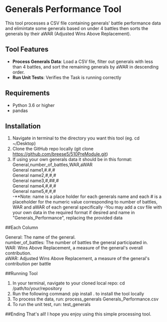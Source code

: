 # Generals Performance Tool

This tool processes a CSV file containing generals' battle performance data and elimintate some generals based on under 4 battles then sorts the generals by their aWAR (Adjusted Wins Above Replacement).

## Tool Features

- **Process Generals Data**: Load a CSV file, filter out generals with less than 4 battles, and sort the remaining generals by aWAR in descending order.
- **Run Unit Tests**: Verifies the Task is running correctly

## Requirements

- Python 3.6 or higher
- pandas

## Installation
1) Navigate in terminal to the directory you want this tool (eg. cd ~/Desktop)
2) Clone the GitHub repo locally (git clone https://github.com/breese5/510PreModule.git)
3) If using your own generals data it should be in this format:<br>
General,number_of_battles,WAR,aWAR<br>
General name1,#.#,#<br>
General name2,#,#,#<br>
General name3,#,##,#<br>
General name4,#,#,#<br>
General name5,#,#,#<br>
-**Note: name is a place holder for each generals name and each # is a placeholder for the numeric value corresponding to number of battles, WAR and aWAR of each general specifically
-You may add a csv file with your own data in the required format if desired and name in "Generals_Performance", replacing the provided data

##Each Column

General: The name of the general.<br>
number_of_battles: The number of battles the general participated in.<br>
WAR: Wins Above Replacement, a measure of the general's overall contribution.<br>
aWAR: Adjusted Wins Above Replacement, a measure of the general's contribution per battle

##Running Tool
1) In your terminal, navigate to your cloned local repo: cd /path/to/your/repository
2) Run the following command: pip install . to install the tool locally
3) To process the data, run: process_generals Generals_Performance.csv
4) To run the unit test, run: test_generals

##Ending
That's all! I hope you enjoy using this simple processing tool.
